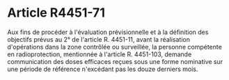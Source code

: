 # Article R4451-71

Aux fins de procéder à l'évaluation prévisionnelle et à la définition des objectifs prévus au 2° de l'article R. 4451-11, avant la réalisation d'opérations dans la zone contrôlée ou surveillée, la personne compétente en radioprotection, mentionnée à l'article R. 4451-103, demande communication des doses efficaces reçues sous une forme nominative sur une période de référence n'excédant pas les douze derniers mois.